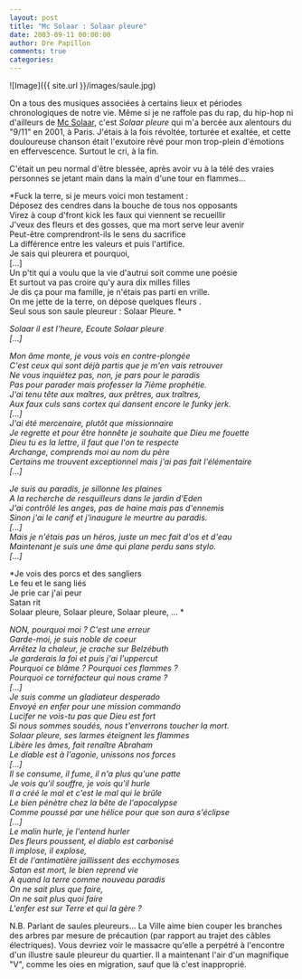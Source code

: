 ```yaml
---
layout: post
title: "Mc Solaar : Solaar pleure"
date: 2003-09-11 00:00:00
author: Dre Papillon
comments: true
categories: 
---
```



![Image]({{ site.url }}/images/saule.jpg)

On a tous des musiques associées à certains lieux et périodes chronologiques de notre vie.  Même si je ne raffole pas du rap, du hip-hop ni d'ailleurs de [Mc Solaar](http://solaarsystem.miroir.i-puzzle.ws/fr/public/index.asp), c'est *Solaar pleure* qui m'a bercée aux alentours du "9/11" en 2001, à Paris.  J'étais à la fois révoltée, torturée et exaltée, et cette douloureuse chanson était l'exutoire rêvé pour mon trop-plein d'émotions en effervescence.  Surtout le cri, à la fin.

C'était un peu normal d'être blessée, après avoir vu à la télé des vraies personnes se jetant main dans la main d'une tour en flammes...

*Fuck la terre, si je meurs voici mon testament : <BR>Déposez des cendres dans la bouche de tous nos opposants <BR>Virez à coup d'front kick les faux qui viennent se recueillir <BR>J'veux des fleurs et des gosses, que ma mort serve leur avenir <BR>Peut-être comprendront-ils le sens du sacrifice <BR>La différence entre les valeurs et puis l'artifice. <BR>Je sais qui pleurera et pourquoi, <BR>[...]<BR>Un p'tit qui a voulu que la vie d'autrui soit comme une poésie <BR>Et surtout va pas croire qu'y aura dix milles filles <BR>Je dis ça pour ma famille, je n'étais pas parti en vrille. <BR>On me jette de la terre, on dépose quelques fleurs . <BR>Seul sous son saule pleureur : Solaar Pleure. *

*Solaar il est l'heure, Ecoute Solaar pleure <BR>[...]*

*Mon âme monte, je vous vois en contre-plongée <BR>C'est ceux qui sont déjà partis que je m'en vais retrouver <BR>Ne vous inquiétez pas, non, je pars pour le paradis <BR>Pas pour parader mais professer la 7ième prophétie. <BR>J'ai tenu tête aux maîtres, aux prêtres, aux traîtres, <BR>Aux faux culs sans cortex qui dansent encore le funky jerk. <BR>[...]<BR>J'ai été mercenaire, plutôt que missionnaire <BR>Je regrette et pour être honnête je souhaite que Dieu me fouette <BR>Dieu tu es la lettre, il faut que l'on te respecte <BR>Archange, comprends moi au nom du père <BR>Certains me trouvent exceptionnel mais j'ai pas fait l'élémentaire <BR>[...]*

*Je suis au paradis, je sillonne les plaines <BR>A la recherche de resquilleurs dans le jardin d'Eden <BR>J'ai contrôlé les anges, pas de haine mais pas d'ennemis <BR>Sinon j'ai le canif et j'inaugure le meurtre au paradis. <BR>[...]<BR>Mais je n'étais pas un héros, juste un mec fait d'os et d'eau <BR>Maintenant je suis une âme qui plane perdu sans stylo. <BR>[...]*

*Je vois des porcs et des sangliers <BR>Le feu et le sang liés <BR>Je prie car j'ai peur <BR>Satan rit <BR>Solaar pleure, Solaar pleure, Solaar pleure, ... *

*NON, pourquoi moi ? C'est une erreur <BR>Garde-moi, je suis noble de coeur <BR>Arrêtez la chaleur, je crache sur Belzébuth <BR>Je garderais la foi et puis j'ai l'uppercut <BR>Pourquoi ce blâme ? Pourquoi ces flammes ? <BR>Pourquoi ce torréfacteur qui nous crame ? <BR>[...]<BR>Je suis comme un gladiateur desperado <BR>Envoyé en enfer pour une mission commando <BR>Lucifer ne vois-tu pas que Dieu est fort <BR>Si nous sommes soudés, nous t'enverrons toucher la mort. <BR>Solaar pleure, ses larmes éteignent les flammes <BR>Libère les âmes, fait renaître Abraham <BR>Le diable est à l'agonie, unissons nos forces <BR>[...]<BR>Il se consume, il fume, il n'a plus qu'une patte <BR>Je vois qu'il souffre, je vois qu'il hurle <BR>Il a créé le mal et c'est le mal qui le brûle <BR>Le bien pénètre chez la bête de l'apocalypse <BR>Comme poussé par une hélice pour que son aura s'éclipse <BR>[...]<BR>Le malin hurle, je l'entend hurler <BR>Des fleurs poussent, el diablo est carbonisé <BR>Il implose, il explose, <BR>Et de l'antimatière jaillissent des ecchymoses <BR>Satan est mort, le bien reprend vie <BR>A quand la terre comme nouveau paradis <BR>On ne sait plus que faire, <BR>On ne sait plus quoi faire <BR>L'enfer est sur Terre et qui la gère ?*

N.B.  Parlant de saules pleureurs...  La Ville aime bien couper les branches des arbres par mesure de précaution (par rapport au trajet des câbles électriques).  Vous devriez voir le massacre qu'elle a perpétré à l'encontre d'un illustre saule pleureur du quartier.  Il a maintenant l'air d'un magnifique "V", comme les oies en migration, sauf que là c'est inapproprié.
